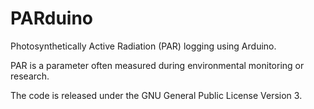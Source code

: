 PARduino
========

Photosynthetically Active Radiation (PAR) logging using Arduino.

PAR is a parameter often measured during environmental monitoring or research.

The code is released under the GNU General Public License Version 3.